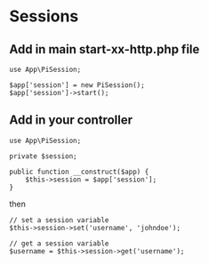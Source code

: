 # Sessions

## Add in main start-xx-http.php file

```
use App\PiSession;

$app['session'] = new PiSession();
$app['session']->start();
```

## Add in your controller

```
use App\PiSession;

private $session;

public function __construct($app) {
    $this->session = $app['session'];
}
```

then

```
// set a session variable
$this->session->set('username', 'johndoe');

// get a session variable
$username = $this->session->get('username');
```
